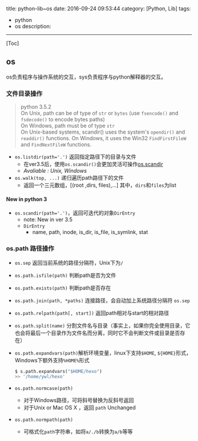 title: python-lib~os
date: 2016-09-24 09:53:44
category: [Python, Lib]
tags: 
  - python
  - os
description:
----
[Toc]

## os

os负责程序与操作系统的交互，sys负责程序与python解释器的交互。

### 文件目录操作

> python 3.5.2  
> On Unix, path can be of type of `str` or `bytes` (use `fsencode()` and `fsdecode()` to encode bytes paths)  
> On Windows, path must be of type `str`  
> On Unix-based systems, scandir() uses the system's `opendir()` and `readdir()` functions. On Windows, it uses the Win32 `FindFirstFileW` and `FindNextFileW` functions.

* `os.listdir(path='.')` 返回指定路径下的目录与文件
  - 在ver3.5后，使用`os.scandir()`会更加灵活可操作[os.scandir](#scan)
  - _Avaliable : Unix, Windows_
* `os.walk(top, ...)` 递归遍历path路径下的文件
  - 返回一个三元数组，[(root ,dirs, files),...] 其中，`dirs`和`files`为list

#### New in python 3

<span id="scan"></span> 
* `os.scandir(path='.')`，返回可迭代的对象`DirEntry`
  - note: New in ver 3.5
  * `DirEntry`
    - name, path, inode, is_dir, is_file, is_symlink, stat


### os.path 路径操作

* `os.sep` 返回当前系统的路径分隔符，Unix下为`/`
* `os.path.isfile(path)` 判断path是否为文件
* `os.path.exists(path)` 判断path是否存在
* `os.path.join(path, *paths)` 连接路径，会自动加上系统路径分隔符 `os.sep`
* `os.path.relpath(path[, start])` 返回path相对与start的相对路径
* `os.path.split(name)`  分割文件名与目录（事实上，如果你完全使用目录，它也会将最后一个目录作为文件名而分离，同时它不会判断文件或目录是否存在）


* `os.path.expandvars(path)`解析环境变量，linux下支持`$HOME`, `${HOME}`形式，Windows下额外支持`%HOME%`形式
  ```python
  $ s.path.expandvars("$HOME/hexo")
  >> '/home/ywl/hexo'
  ```
* `os.path.normcase(path)`
  * 对于Windows路径，可将斜号替换为反斜号返回
  * 对于Unix or Mac OS X ，返回 `path`  Unchanged
* `os.path.normpath(path)`
  * 可格式化`path`字符串，如将`a/./b`转换为`a/b`等等
